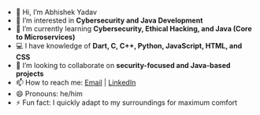 - 👋 Hi, I’m Abhishek Yadav  
- 👀 I’m interested in **Cybersecurity and Java Development**  
- 🌱 I’m currently learning **Cybersecurity, Ethical Hacking, and Java (Core to Microservices)**  
- 💻 I have knowledge of **Dart, C, C++, Python, JavaScript, HTML, and CSS**  
- 💞️ I’m looking to collaborate on **security-focused and Java-based projects**  
- 📫 How to reach me: [Email](mailto:abhishek777555666@gmail.com) | [LinkedIn](https://www.linkedin.com/in/abhishek-yadav-2180a7285)  
- 😄 Pronouns: he/him  
- ⚡ Fun fact: I quickly adapt to my surroundings for maximum comfort  
